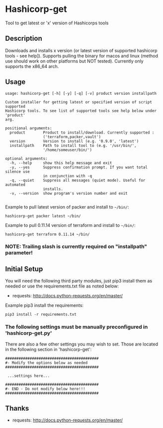 # Hashicorp-get
Tool to get latest or 'x' version of Hashicorps tools

## Description
Downloads and installs x version (or latest version of supported hashicorp tools - see help]).  Supports pulling the binary for macos and linux (method use should work on other platforms but NOT tested).  Currently only supports the x86_64 arch.

## Usage
```
usage: hashicorp-get [-h] [-y] [-q] [-v] product version installpath

Custom installer for getting latest or specified version of script supported
Hashicorp tools. To see list of supported tools see help below under 'product'
arg.

positional arguments:
  product        Product to install/download. Currently supported :
                 ('terraform,packer,vault')
  version        Version to install (e.g. '0.9.0', 'latest')
  installpath    Path to install tool to (e.g. '/usr/bin/',
                 '/home/someuser/bin/')

optional arguments:
  -h, --help     show this help message and exit
  -y, --yes      Suppress confirmation prompt. If you want total silence use
                 in conjunction with -q
  -q, --quiet    Suppress all messages (quiet mode). Useful for automated
                 installs.
  -v, --version  show program's version number and exit


```

Example to pull latest version of packer and install to `~/bin/`:

```
hashicorp-get packer latest ~/bin/
```

Example to pull 0.11.14 version of terraform and install to `~/bin/`:

```
hashicorp-get terraform 0.11.14 ~/bin/
```


### NOTE: Trailing slash is currently required on "installpath" parameter!


## Initial Setup
You will need the following third party modules, just pip3 install them as needed or use the requirements.txt file as noted below:
- requests: http://docs.python-requests.org/en/master/

Example pip3 install the requirements:
```
pip3 install -r requirements.txt

```

### The following settings must be manually preconfigured in 'hashicorp-get.py'

There are also a few other settings you may wish to set. Those are located in the following section in 'hashicorp-get':
```
##########################################
#- Modify the options below as needed
##########################################

 ...settings here...

##########################################
#- END - Do not modify below here!!!
##########################################
```


## Thanks
- requests: http://docs.python-requests.org/en/master/

